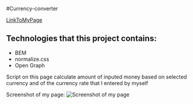 #Currency-converter

[LinkToMyPage](https://pawelmroczek.github.io/currency-converter/)

## Technologies that this project contains:
- BEM
- normalize.css
- Open Graph 

Script on this page calculate amount of inputed money based on selected currency and of the currency rate that I entered by myself

Screenshot of my page:
![Screenshot of my page](images/screenshot%20of%20my%20page.png)